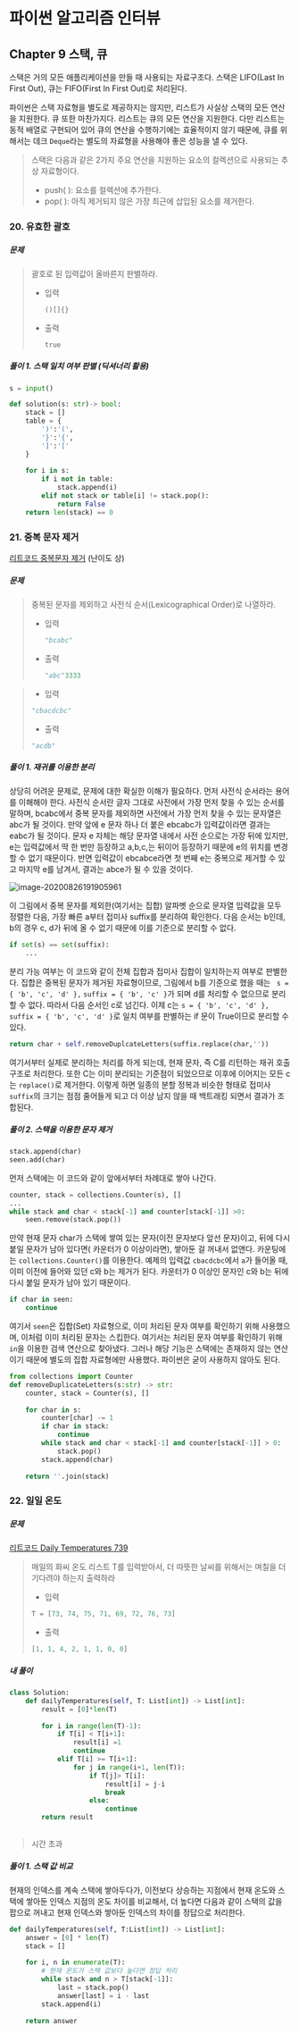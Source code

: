 # 파이썬 알고리즘 인터뷰

## Chapter 9 스택, 큐

스택은 거의 모든 애플리케이션을 만들 때 사용되는 자료구조다. 스택은 LIFO(Last In First Out), 큐는 FIFO(First In First Out)로 처리된다. 

파이썬은 스택 자료형을 별도로 제공하지는 않지만, 리스트가 사실상 스택의 모든 연산을 지원한다. 큐 또한 마찬가지다. 리스트는 큐의 모든 연산을 지원한다. 다만 리스트는 동적 배열로 구현되어 있어 큐의 연산을 수행하기에는 효율적이지 않기 때문에, 큐를 위해서는 데크 `Deque`라는 별도의 자료형을 사용해야 좋은 성능을 낼 수 있다.

> 스택은 다음과 같은 2가지 주요 연산을 지원하는 요소의 컬렉션으로 사용되는 추상 자료형이다.
>
> * push( ): 요소를 컬렉션에 추가한다.
> * pop( ): 아직 제거되지 않은 가장 최근에 삽입된 요소를 제거한다.



### 20. 유효한 괄호

##### 문제

> 괄호로 된 입력값이 올바른지 판별하라.
>
> * 입력
>
>   ```python
>   ()[]{}
>   ```
>
> * 출력
>
>   ```python
>   true
>   ```



##### 풀이 1. 스택 일치 여부 판별 (딕셔너리 활용)

```python
s = input()

def solution(s: str)-> bool:
    stack = []
    table = {
        ')':'(',
        '}':'{',
        ']':'['
    }
    
    for i in s:
        if i not in table:
            stack.append(i)
        elif not stack or table[i] != stack.pop():
            return False
    return len(stack) == 0
```





### 21. 중복 문자 제거

[리트코드 중복문자 제거](https://leetcode.com/problems/remove-duplicate-letters/) (난이도 상)

##### 문제

> 중복된 문자를 제외하고 사전식 순서(Lexicographical Order)로 나열하라.
>
> * 입력
>
>   ```python
>   "bcabc"
>   ```
>
> * 출력
>
>   ```python
>   "abc"3333
>   ```

>
>
>* 입력
>
>  ```python
>  "cbacdcbc"
>  ```
>
>* 출력
>
>  ```python
>  "acdb"
>  ```



##### 풀이 1. 재귀를 이용한 분리

상당히 어려운 문제로, 문제에 대한 확실한 이해가 필요하다. 먼저 사전식 순서라는 용어를 이해해야 한다. 사전식 순서란 글자 그대로 사전에서 가장 먼저 찾을 수 있는 순서를 말하며, bcabc에서 중복 문자를 제외하면 사전에서 가장 먼저 찾을 수 있는 문자열은 abc가 될 것이다. 만약 앞에 e 문자 하나 더 붙은 ebcabc가 입력값이라면 결과는 eabc가 될 것이다.  문자 e 자체는 해당 문자열 내에서 사전 순으로는 가장 뒤에 있지만, e는 입력값에서 딱 한 번만 등장하고 a,b,c,는 뒤이어 등장하기 때문에 e의 위치를 변경할 수 없기 때문이다. 반면 입력값이 ebcabce라면 첫 번째 e는 중복으로 제거할 수 있고 마지막 e를 남겨서, 결과는 abce가 될 수 있을 것이다.

![image-20200826191905961](C:\Users\이재상\AppData\Roaming\Typora\typora-user-images\image-20200826191905961.png)

이 그림에서 중복 문자를 제외한(여기서는 집합) 알파벳 순으로 문자열 입력값을 모두 정렬한 다음, 가장 빠른 a부터 접미사 suffix를 분리하여 확인한다. 다음 순서는 b인데, b의 경우 c, d가 뒤에 올 수 없기 때문에 이를 기준으로 분리할 수 없다.

```python
if set(s) == set(suffix):
    ...
```

분리 가능 여부는 이 코드와 같이 전체 집합과 접미사 집합이 일치하는지 여부로 판별한다. 집합은 중복된 문자가 제거된 자료형이므로, 그림에서 b를 기준으로 했을 때는 ` s = { 'b', 'c', 'd' },` `suffix = { 'b', 'c' }`가 되며 d를 처리할 수 없으므로 분리할 수 없다. 따라서 다음 순서인 c로 넘긴다. 이제 c는 `s = { 'b', 'c', 'd' }, suffix = { 'b', 'c', 'd' }`로 일치 여부를 판별하는 if 문이 True이므로 분리할 수 있다. 

```python
return char + self.removeDuplcateLetters(suffix.replace(char,''))
```

여기서부터 실제로 분리하는 처리를 하게 되는데, 현재 문자, 즉 C를 리턴하는 재귀 호출 구조로 처리한다. 또한 C는 이미 분리되는 기준점이 되었으므로 이후에 이어지는 모든 c는 `replace()`로 제거한다. 이렇게 하면 일종의 분할 정복과 비슷한 형태로 접미사 `suffix`의 크기는 점점 줄어들게 되고 더 이상 남지 않을 때 백트래킹 되면서 결과가 조합된다.



##### 풀이 2. 스택을 이용한 문자 제거

```python
stack.append(char)
seen.add(char)
```

먼저 스택에는 이 코드와 같이 앞에서부터 차례대로 쌓아 나간다.

```python
counter, stack = collections.Counter(s), []
...
while stack and char < stack[-1] and counter[stack[-1]] >0:
    seen.remove(stack.pop())
```

만약 현재 문자 char가 스택에 쌓여 있는 문자(이전 문자보다 앞선 문자)이고, 뒤에 다시 붙일 문자가 남아 있다면( 카운터가 0 이상이라면), 쌓아둔 걸 꺼내서 없앤다. 카운팅에는 `collections.Counter()`를 이용한다. 예제의 입력값 `cbacdcbc`에서 `a`가 들어올 때, 이미 이전에 들어와 있던 c와 b는 제거가 된다. 카운터가 0 이상인 문자인 c와 b는 뒤에 다시 붙일 문자가 남아 있기 때문이다.

```python
if char in seen:
    continue
```

여기서 `seen`은 집합(Set) 자료형으로, 이미 처리된 문자 여부를 확인하기 위해 사용했으며, 이처럼 이미 처리된 문자는 스킵한다. 여기서는 처리된 문자 여부를 확인하기 위해 `in`을 이용한 검색 연산으로 찾아냈다. 그러나 해당 기능은 스택에는 존재하지 않는 연산이기 때문에 별도의 집합 자료형에만 사용했다. 파이썬은 굳이 사용하지 않아도 된다.

```python
from collections import Counter
def removeDuplicateLetters(s:str) -> str:
    counter, stack = Counter(s), [] 
    
    for char in s:
        counter[char] -= 1
        if char in stack:
            continue
        while stack and char < stack[-1] and counter[stack[-1]] > 0:
            stack.pop()
        stack.append(char)
        
    return ''.join(stack)
```





### 22. 일일 온도

##### 문제

[리트코드 Daily Temperatures 739](https://leetcode.com/problems/daily-temperatures/)

>매일의 화씨 온도 리스트 T를 입력받아서, 더 따뜻한 날씨를 위해서는 며칠을 더 기다려야 하는지 출력하라
>
>* 입력
>
>  ```python
>  T = [73, 74, 75, 71, 69, 72, 76, 73]
>  ```
>
>* 출력
>
>  ```python
>  [1, 1, 4, 2, 1, 1, 0, 0]
>  ```
>
>  



##### 내 풀이

```python
class Solution:
    def dailyTemperatures(self, T: List[int]) -> List[int]:
        result = [0]*len(T)
        
        for i in range(len(T)-1):
            if T[i] < T[i+1]:
                result[i] =1
                continue
            elif T[i] >= T[i+1]:
                for j in range(i+1, len(T)):
                    if T[j]> T[i]:
                        result[i] = j-i
                        break
                    else:
                        continue
        return result
        
```

> 시간 초과



##### 풀이 1. 스택 값 비교

현재의 인덱스를 계속 스택에 쌓아두다가, 이전보다 상승하는 지점에서 현재 온도와 스택에 쌓아둔 인덱스 지점의 온도 차이를 비교해서, 더 높다면 다음과 같이 스택의 값을 팝으로 꺼내고 현재 인덱스와 쌓아둔 인덱스의 차이를 정답으로 처리한다.

```python
def dailyTemperatures(self, T:List[int]) -> List[int]:
    answer = [0] * len(T)
    stack = []
    
    for i, n in enumerate(T):
        # 현재 온도가 스택 값보다 높다면 정답 처리
        while stack and n > T[stack[-1]]:
            last = stack.pop()
            answer[last] = i - last
        stack.append(i)
        
    return answer
```



